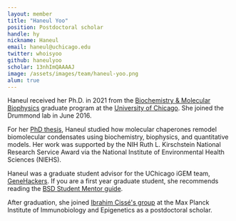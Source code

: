 ```yaml
---
layout: member
title: "Haneul Yoo"
position: Postdoctoral scholar
handle: hy
nickname: Haneul
email: haneul@uchicago.edu
twitter: whoisyoo
github: haneulyoo
scholar: 13nhImQAAAAJ
image: /assets/images/team/haneul-yoo.png
alum: true
---
```

Haneul received her Ph.D. in 2021 from the [Biochemistry & Molecular Biophysics][1] graduate program at the [University of Chicago][2]. She joined the Drummond lab in June 2016. 

For her [PhD thesis][3], Haneul studied how molecular chaperones remodel biomolecular condensates using biochemistry, biophysics, and quantitative models. Her work was supported by the NIH Ruth L. Kirschstein National Research Service Award via the National Institute of Environmental Health Sciences (NIEHS). 

Haneul was a graduate student advisor for the UChicago iGEM team, [GeneHackers][4]. If you are a first year graduate student, she recommends reading the [BSD Student Mentor guide][5].

After graduation, she joined [Ibrahim Cissé's group][6] at the Max Planck Institute of Immunobiology and Epigenetics as a postdoctoral scholar. 


[1]: http://bmb.uchospitals.edu/
[2]: http://www.uchicago.edu
[3]: https://www.proquest.com/docview/2614782214?pq-origsite=gscholar&fromopenview=true
[4]: https://2019.igem.org/Team:UChicago/Team
[5]: https://biosciences.uchicago.edu/current-students/resources/BSD-student-mentor-guide
[6]: https://www.ie-freiburg.mpg.de/cisse